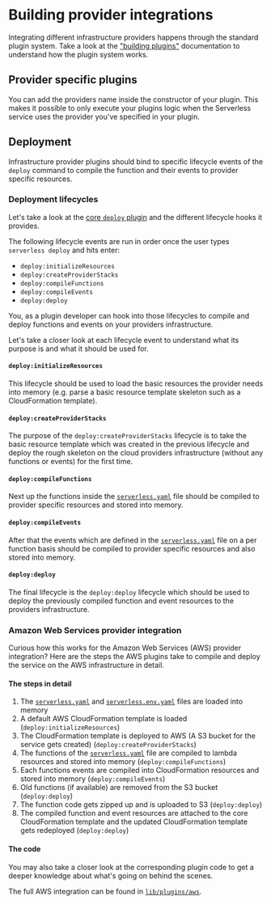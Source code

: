 # Building provider integrations

Integrating different infrastructure providers happens through the standard plugin system.
Take a look at the ["building plugins"](./building-plugins.md) documentation to understand how the plugin system works.

## Provider specific plugins

You can add the providers name inside the constructor of your plugin. This makes it possible to only execute your
plugins logic when the Serverless service uses the provider you've specified in your plugin.

## Deployment

Infrastructure provider plugins should bind to specific lifecycle events of the `deploy` command to compile the function
and their events to provider specific resources.

### Deployment lifecycles

Let's take a look at the [core `deploy` plugin](/lib/plugins/deploy) and the different lifecycle hooks it provides.

The following lifecycle events are run in order once the user types `serverless deploy` and hits enter:

- `deploy:initializeResources`
- `deploy:createProviderStacks`
- `deploy:compileFunctions`
- `deploy:compileEvents`
- `deploy:deploy`

You, as a plugin developer can hook into those lifecycles to compile and deploy functions and events on your providers
infrastructure.

Let's take a closer look at each lifecycle event to understand what its purpose is and what it should be used for.

#### `deploy:initializeResources`

This lifecycle should be used to load the basic resources the provider needs into memory (e.g. parse a basic resource
template skeleton such as a CloudFormation template).

#### `deploy:createProviderStacks`

The purpose of the `deploy:createProviderStacks` lifecycle is to take the basic resource template which was created in
the previous lifecycle and deploy the rough skeleton on the cloud providers infrastructure (without any functions
or events) for the first time.

#### `deploy:compileFunctions`

Next up the functions inside the [`serverless.yaml`](../understanding-serverless/serverless-yaml.md) file should be
compiled to provider specific resources and stored into memory.

#### `deploy:compileEvents`

After that the events which are defined in the [`serverless.yaml`](../understanding-serverless/serverless-yaml.md)
file on a per function basis should be compiled to provider specific resources and also stored into memory.

#### `deploy:deploy`

The final lifecycle is the `deploy:deploy` lifecycle which should be used to deploy the previously compiled function and
event resources to the providers infrastructure.

### Amazon Web Services provider integration

Curious how this works for the Amazon Web Services (AWS) provider integration?
Here are the steps the AWS plugins take to compile and deploy the service on the AWS infrastructure in detail.

#### The steps in detail

1. The [`serverless.yaml`](../understanding-serverless/serverless-yaml.md) and
[`serverless.env.yaml`](../understanding-serverless/serverless-env-yaml.md) files are loaded into memory
2. A default AWS CloudFormation template is loaded (`deploy:initializeResources`)
3. The CloudFormation template is deployed to AWS (A S3 bucket for the service gets created) (`deploy:createProviderStacks`)
4. The functions of the [`serverless.yaml`](../understanding-serverless/serverless-yaml.md) file are compiled to lambda
resources and stored into memory (`deploy:compileFunctions`)
5. Each functions events are compiled into CloudFormation resources and stored into memory (`deploy:compileEvents`)
6. Old functions (if available) are removed from the S3 bucket (`deploy:deploy`)
7. The function code gets zipped up and is uploaded to S3 (`deploy:deploy`)
8. The compiled function and event resources are attached to the core CloudFormation template and the updated
CloudFormation template gets redeployed (`deploy:deploy`)

#### The code

You may also take a closer look at the corresponding plugin code to get a deeper knowledge about what's going on
behind the scenes.

The full AWS integration can be found in [`lib/plugins/aws`](/lib/plugins/aws).

